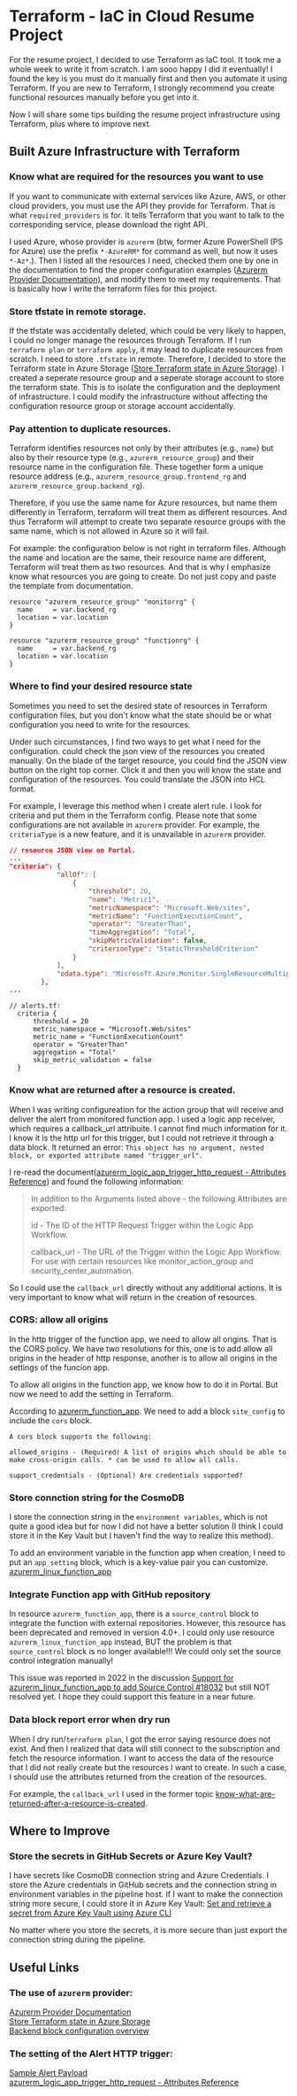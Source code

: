 # Terraform - IaC in Cloud Resume Project 

For the resume project, I decided to use Terraform as IaC tool. It took me a whole week to write it from scratch. I am sooo happy I did it eventually! I found the key is you must do it manually first and then you automate it using Terraform. If you are new to Terraform, I strongly recommend you create functional resources manually before you get into it. 

Now I will share some tips building the resume project infrastructure using Terraform, plus where to improve next. 

## Built Azure Infrastructure with Terraform
### Know what are required for the resources you want to use
If you want to communicate with external services like Azure, AWS, or other cloud providers, you must use the API they provide for Terraform. That is what `required_providers` is for. It tells Terraform that you want to talk to the corresponding service, please download the right API. 

I used Azure, whose provider is `azurerm` (btw, former Azure PowerShell (PS for Azure) use the prefix `*-AzureRM*` for command as well, but now it uses `*-Az*`.). Then I listed all the resources I need, checked them one by one in the documentation to find the proper configuration examples ([Azurerm Provider Documentation](https://registry.terraform.io/providers/hashicorp/azurerm/4.14.0/docs)), and modify them to meet my requirements. That is basically how I write the terraform files for this project. 

### Store tfstate in remote storage.
If the tfstate was accidentally deleted, which could be very likely to happen,  I could no longer manage the resources through Terraform. If I run `terraform plan` or `terraform apply`, it may lead to duplicate resources from scratch. I need to store `.tfstate` in remote. Therefore, I decided to store the Terraform state in Azure Storage ([Store Terraform state in Azure Storage](https://learn.microsoft.com/en-us/azure/developer/terraform/store-state-in-azure-storage?tabs=azure-cli)). I created a seperate resource group and a seperate storage account to store the terraform state. This is to isolate the configuration and the deployment of infrastructure. I could modify the infrastructure without affecting the configuration resource group or storage account accidentally.

### Pay attention to duplicate resources.
Terraform identifies resources not only by their attributes (e.g., `name`) but also by their resource type (e.g., `azurerm_resource_group`) and their resource name in the configuration file. These together form a unique resource address (e.g., `azurerm_resource_group.frontend_rg` and `azurerm_resource_group.backend_rg`).

Therefore, if you use the same name for Azure resources, but name them differently in Terraform, terraform will treat them as different resources. And thus Terraform will attempt to create two separate resource groups with the same name, which is not allowed in Azure so it will fail. 

For example: the configuration below is not right in terraform files. Although the name and location are the same, their resource name are different, Terraform will treat them as two resources. And that is why I emphasize know what resources you are going to create. Do not just copy and paste the template from documentation.

```hcl
resource "azurerm_resource_group" "monitorrg" {
  name     = var.backend_rg
  location = var.location
}

resource "azurerm_resource_group" "functionrg" {
  name     = var.backend_rg
  location = var.location
}
```
### Where to find your desired resource state
Sometimes you need to set the desired state of resources in Terraform configuration files, but you don't know what the state should be or what configuration you need to write for the resources.

Under such circumstances, I find two ways to get what I need for the configuration. could check the json view of the resources you created manually. On the blade of the target resource, you could find the JSON view button on the right top corner. Click it and then you will know the state and configuration of the resources. You could translate the JSON into HCL format. 

For example, I leverage this method when I create alert rule. I look for criteria and put them in the Terraform config. Please note that some configurations are not available in `azurerm` provider. For example, the `criteriaType` is a new feature, and it is unavailable in `azurerm` provider.
```JSON
// resource JSON view on Portal.
...
"criteria": {
            "allOf": [
                {
                    "threshold": 20,
                    "name": "Metric1",
                    "metricNamespace": "Microsoft.Web/sites",
                    "metricName": "FunctionExecutionCount",
                    "operator": "GreaterThan",
                    "timeAggregation": "Total",
                    "skipMetricValidation": false,
                    "criterionType": "StaticThresholdCriterion"
                }
            ],
            "odata.type": "Microsoft.Azure.Monitor.SingleResourceMultipleMetricCriteria"
        },
...
```
```hcl
// alerts.tf:
  criteria {
      threshold = 20
      metric_namespace = "Microsoft.Web/sites"
      metric_name = "FunctionExecutionCount"
      operator = "GreaterThan"
      aggregation = "Total"
      skip_metric_validation = false
  }
```

### Know what are returned after a resource is created. 
When I was writing configureation for the action group that will receive and deliver the alert from monitored function app. I used a logic app receiver, which requires a callback_url attribuite. I cannot find much information for it. I know it is the http url for this trigger, but I could not retrieve it through a data block. It returned an error: `This object has no argument, nested block, or exported attribute named "trigger_url".`

I re-read the document([azurerm_logic_app_trigger_http_request - Attributes Reference](https://registry.terraform.io/providers/hashicorp/azurerm/latest/docs/resources/logic_app_trigger_http_request#attributes-reference)) and found the following information:

<blockquote>
In addition to the Arguments listed above - the following Attributes are exported:

id - The ID of the HTTP Request Trigger within the Logic App Workflow.

callback_url - The URL of the Trigger within the Logic App Workflow. For use with certain resources like monitor_action_group and security_center_automation.
</blockquote>

So I could use the `callback_url` directly without any additional actions. It is very important to know what will return in the creation of resources.

### CORS: allow all origins
In the http trigger of the function app, we need to allow all origins. That is the CORS policy. We have two resolutions for this, one is to add allow all origins in the header of http response, another is to allow all origins in the settings of the funcion app. 

To allow all origins in the function app, we know how to do it in Portal. But now we need to add the setting in Terraform. 

According to [azurerm_function_app](https://registry.terraform.io/providers/hashicorp/azurerm/latest/docs/resources/function_app#cors-1). We need to add a block `site_config` to include the `cors` block.  
```hcl
A cors block supports the following:

allowed_origins - (Required) A list of origins which should be able to make cross-origin calls. * can be used to allow all calls.

support_credentials - (Optional) Are credentials supported?
```
### Store connction string for the CosmoDB
I store the connection string in the `environment variables`, which is not quite a good idea but for now I did not have a better solution (I think I could store it in the Key Vault but I haven't find the way to realize this method). 

To add an environment variable in the function app when creation, I need to put an `app_setting` block, which is a key-value pair you can customize. [azurerm_linux_function_app](https://registry.terraform.io/providers/hashicorp/azurerm/latest/docs/resources/linux_function_app#app_settings-1)

### Integrate Function app with GitHub repository
In resource `azurerm_function_app`, there is a `source_control` block to integrate the function with external repositories. However, this resource has been deprecated and removed in version 4.0+. I could only use resource `azurerm_linux_function_app` instead, BUT the problem is that `source_control` block is no longer available!!! We could only set the source control integration manually! 

This issue was reported in 2022 in the discussion [Support for azurerm_linux_function_app to add Source Control #18032](https://github.com/hashicorp/terraform-provider-azurerm/issues/18032) but still NOT resolved yet. I hope they could support this feature in a near future.

### Data block report error when dry run
When I dry run/`terraform plan`, I got the error saying resource does not exist. And then I realized that data will still connect to the subscription and fetch the resource information. I want to access the data of the resource that I did not really create but the resources I want to create. In such a case, I should use the attributes returned from the creation of the resources. 

For example, the `callback_url` I used in the former topic [know-what-are-returned-after-a-resource-is-created](#know-what-are-returned-after-a-resource-is-created).

## Where to Improve
### Store the secrets in GitHub Secrets or Azure Key Vault?

I have secrets like CosmoDB connection string  and Azure Credentials. I store the Azure credentials in GitHub secrets and the connection string in environment variables in the pipeline host. If I want to make the connection string more secure, I could store it in Azure Key Vault: [Set and retrieve a secret from Azure Key Vault using Azure CLI](https://learn.microsoft.com/en-us/azure/key-vault/secrets/quick-create-cli)

No matter where you store the secrets, it is more secure than just export the connection string during the pipeline. 

## Useful Links
### The use of `azurerm` provider:
[Azurerm Provider Documentation](https://registry.terraform.io/providers/hashicorp/azurerm/4.14.0/docs)\
[Store Terraform state in Azure Storage](https://learn.microsoft.com/en-us/azure/developer/terraform/store-state-in-azure-storage?tabs=azure-cli)\
[Backend block configuration overview](https://developer.hashicorp.com/terraform/language/backend)

### The setting of the Alert HTTP trigger:
[Sample Alert Payload](https://learn.microsoft.com/en-us/azure/azure-monitor/alerts/alerts-payload-samples#sample-alert-payload)\
[azurerm_logic_app_trigger_http_request - Attributes Reference](https://registry.terraform.io/providers/hashicorp/azurerm/latest/docs/resources/logic_app_trigger_http_request#attributes-reference)